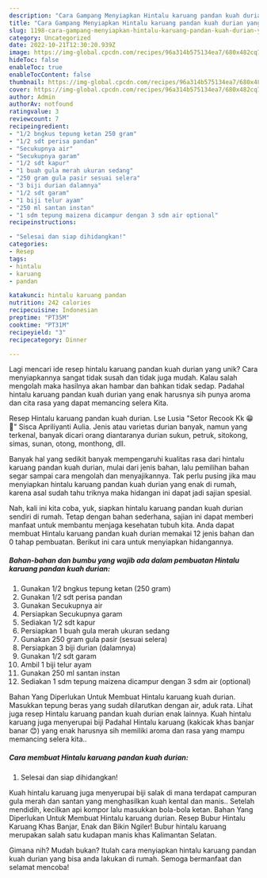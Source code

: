 ```yaml
---
description: "Cara Gampang Menyiapkan Hintalu karuang pandan kuah durian yang Lezat Sekali"
title: "Cara Gampang Menyiapkan Hintalu karuang pandan kuah durian yang Lezat Sekali"
slug: 1198-cara-gampang-menyiapkan-hintalu-karuang-pandan-kuah-durian-yang-lezat-sekali
category: Uncategorized
date: 2022-10-21T12:30:20.939Z
image: https://img-global.cpcdn.com/recipes/96a314b575134ea7/680x482cq70/hintalu-karuang-pandan-kuah-durian-foto-resep-utama.jpg
hideToc: false
enableToc: true
enableTocContent: false
thumbnail: https://img-global.cpcdn.com/recipes/96a314b575134ea7/680x482cq70/hintalu-karuang-pandan-kuah-durian-foto-resep-utama.jpg
cover: https://img-global.cpcdn.com/recipes/96a314b575134ea7/680x482cq70/hintalu-karuang-pandan-kuah-durian-foto-resep-utama.jpg
author: Admin
authorAv: notfound
ratingvalue: 3
reviewcount: 7
recipeingredient:
- "1/2 bngkus tepung ketan 250 gram"
- "1/2 sdt perisa pandan"
- "Secukupnya air"
- "Secukupnya garam"
- "1/2 sdt kapur"
- "1 buah gula merah ukuran sedang"
- "250 gram gula pasir sesuai selera"
- "3 biji durian dalamnya"
- "1/2 sdt garam"
- "1 biji telur ayam"
- "250 ml santan instan"
- "1 sdm tepung maizena dicampur dengan 3 sdm air optional"
recipeinstructions:

- "Selesai dan siap dihidangkan!"
categories:
- Resep
tags:
- hintalu
- karuang
- pandan

katakunci: hintalu karuang pandan 
nutrition: 242 calories
recipecuisine: Indonesian
preptime: "PT35M"
cooktime: "PT31M"
recipeyield: "3"
recipecategory: Dinner

---
```





Lagi mencari ide resep hintalu karuang pandan kuah durian yang unik? Cara menyiapkannya sangat tidak susah dan tidak juga mudah. Kalau salah mengolah maka hasilnya akan hambar dan bahkan tidak sedap. Padahal hintalu karuang pandan kuah durian yang enak harusnya sih punya aroma dan cita rasa yang dapat memancing selera Kita.





Resep Hintalu karuang pandan kuah durian. Lse Lusia &#34;Setor Recook Kk 😁🙏&#34; Sisca Apriliyanti Aulia. Jenis atau varietas durian banyak, namun yang terkenal, banyak dicari orang diantaranya durian sukun, petruk, sitokong, simas, sunan, otong, monthong, dll.

Banyak hal yang sedikit banyak mempengaruhi kualitas rasa dari hintalu karuang pandan kuah durian, mulai dari jenis bahan, lalu pemilihan bahan segar sampai cara mengolah dan menyajikannya. Tak perlu pusing jika mau menyiapkan hintalu karuang pandan kuah durian yang enak di rumah, karena asal sudah tahu triknya maka hidangan ini dapat jadi sajian spesial.






Nah, kali ini kita coba, yuk, siapkan hintalu karuang pandan kuah durian sendiri di rumah. Tetap dengan bahan sederhana, sajian ini dapat memberi manfaat untuk membantu menjaga kesehatan tubuh kita. Anda dapat membuat Hintalu karuang pandan kuah durian memakai 12 jenis bahan dan 0 tahap pembuatan. Berikut ini cara untuk menyiapkan hidangannya.

<!--inarticleads1-->

##### Bahan-bahan dan bumbu yang wajib ada dalam pembuatan Hintalu karuang pandan kuah durian:

1. Gunakan 1/2 bngkus tepung ketan (250 gram)
1. Gunakan 1/2 sdt perisa pandan
1. Gunakan Secukupnya air
1. Persiapkan Secukupnya garam
1. Sediakan 1/2 sdt kapur
1. Persiapkan 1 buah gula merah ukuran sedang
1. Gunakan 250 gram gula pasir (sesuai selera)
1. Persiapkan 3 biji durian (dalamnya)
1. Gunakan 1/2 sdt garam
1. Ambil 1 biji telur ayam
1. Gunakan 250 ml santan instan
1. Sediakan 1 sdm tepung maizena dicampur dengan 3 sdm air (optional)


Bahan Yang Diperlukan Untuk Membuat Hintalu karuang kuah durian. Masukkan tepung beras yang sudah dilarutkan dengan air, aduk rata. Lihat juga resep Hintalu karuang pandan kuah durian enak lainnya. Kuah hintalu karuang juga menyerupai biji Padahal Hintalu karuang (kakicak khas banjar banar 😊) yang enak harusnya sih memiliki aroma dan rasa yang mampu memancing selera kita.. 

<!--inarticleads2-->

##### Cara membuat Hintalu karuang pandan kuah durian:


1. Selesai dan siap dihidangkan!

Kuah hintalu karuang juga menyerupai biji salak di mana terdapat campuran gula merah dan santan yang menghasilkan kuah kental dan manis.. Setelah mendidih, kecilkan api kompor lalu masukkan bola-bola ketan. Bahan Yang Diperlukan Untuk Membuat Hintalu karuang durian. Resep Bubur Hintalu Karuang Khas Banjar, Enak dan Bikin Ngiler! Bubur hintalu karuang merupakan salah satu kudapan manis khas Kalimantan Selatan. 

Gimana nih? Mudah bukan? Itulah cara menyiapkan hintalu karuang pandan kuah durian yang bisa anda lakukan di rumah. Semoga bermanfaat dan selamat mencoba!
